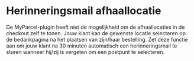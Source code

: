 # Herinneringsmail afhaallocatie

De MyParcel-plugin heeft niet de mogelijkheid om de afhaallocaties in de
checkout zelf te tonen. Jouw klant kan de gewenste locatie selecteren op de
bedankpagina na het plaatsen van zijn/haar bestelling. Zet deze functie aan om
jouw klant na 30 minuten automatisch een herinneringsmail te sturen wanneer
hij/zij is vergeten om een postpunt te selecteren.

<MPImg src="/documentation/shopify/shopify-reminder-email-pickup-location.jpg" alt="Shopify reminder email pickup location" />

